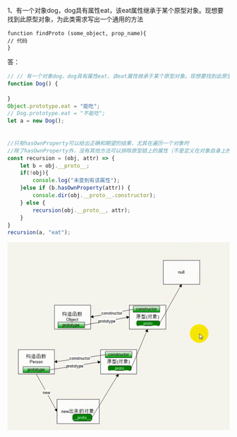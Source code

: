 1、有一个对象dog，dog具有属性eat，该eat属性继承于某个原型对象。现想要找到此原型对象，为此类需求写出一个通用的方法

```
function findProto (some_object, prop_name){
// 代码
}
```

答：

```js
// // 有一个对象dog，dog具有属性eat，该eat属性继承于某个原型对象。现想要找到此原型对象，为此类需求写出一个通用的方法
function Dog() {

}
Object.prototype.eat = "能吃";
// Dog.prototype.eat = "不能吃";
let a = new Dog();


//只有hasOwnProperty可以给出正确和期望的结果，尤其在遍历一个对象时
//除了hasOwnProperty外，没有其他方法可以排除原型链上的属性（不是定义在对象自身上的属性）
const recursion = (obj, attr) => {
	let b = obj.__proto__;
	if(!obj){
		console.log("未查到有该属性");
	}else if (b.hasOwnProperty(attr)) {
		console.dir(obj.__proto__.constructor);
	} else {
		recursion(obj.__proto__, attr);
	}
}
recursion(a, "eat");
```

![](../../../../image/原型链.png)